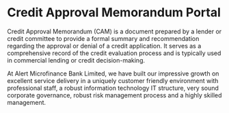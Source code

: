 # Credit Approval Memorandum Portal
Credit Approval Memorandum (CAM) is a document prepared by a lender or credit committee to provide a formal summary and recommendation regarding the approval or denial of a credit application. It serves as a comprehensive record of the credit evaluation process and is typically used in commercial lending or credit decision-making.

At Alert Microfinance Bank Limited, we have built our impressive growth on excellent service delivery in a uniquely customer friendly environment with professional staff, a robust information technology IT structure, very sound corporate governance, robust risk management process and a highly skilled management.
